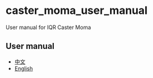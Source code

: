 # caster_moma_user_manual
User manual for IQR Caster Moma

## User manual

- [中文](zh_cn/README.md)
- [English](en_us/README.md)